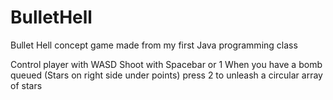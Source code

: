 # BulletHell
Bullet Hell concept game made from my first Java programming class

Control player with WASD
Shoot with Spacebar or 1
When you have a bomb queued (Stars on right side under points) press 2 to unleash a circular array of stars

